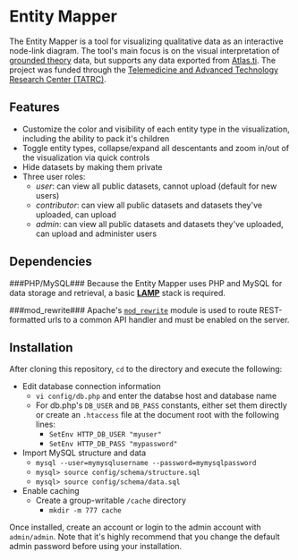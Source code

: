 Entity Mapper
=============
The Entity Mapper is a tool for visualizing qualitative data as an interactive node-link diagram. The tool's main focus is on the visual interpretation of [grounded theory](http://en.wikipedia.org/wiki/Grounded_theory) data, but supports any data exported from [Atlas.ti](http://www.atlasti.com). The project was funded through the [Telemedicine and Advanced Technology Research Center (TATRC)](http://www.tatrc.org/).

Features
--------
- Customize the color and visibility of each entity type in the visualization, including the ability to pack it's children
- Toggle entity types, collapse/expand all descentants and zoom in/out of the visualization via quick controls
- Hide datasets by making them private
- Three user roles:
  - *user*: can view all public datasets, cannot upload (default for new users)
  - *contributor*: can view all public datasets and datasets they've uploaded, can upload
  - *admin*: can view all public datasets and datasets they've uploaded, can upload and administer users

Dependencies
------------
###PHP/MySQL###
Because the Entity Mapper uses PHP and MySQL for data storage and retrieval, a basic [**LAMP**](http://en.wikipedia.org/wiki/LAMP_\(software_bundle\)) stack is required.

###mod_rewrite###
Apache's [`mod_rewrite`](http://httpd.apache.org/docs/current/mod/mod_rewrite.html) module is used to route REST-formatted urls to a common API handler and must be enabled on the server.

Installation
------------
After cloning this repository, `cd` to the directory and execute the following:

- Edit database connection information
  - `vi config/db.php` and enter the databse host and database name
  - For db.php's `DB_USER` and `DB_PASS` constants, either set them directly or create an `.htaccess` file at the document root with the following lines:
    - `SetEnv HTTP_DB_USER "myuser"`
	- `SetEnv HTTP_DB_PASS "mypassword"`
- Import MySQL structure and data
  - `mysql --user=mymysqlusername --password=mymysqlpassword`
  - `mysql> source config/schema/structure.sql`
  - `mysql> source config/schema/data.sql`
- Enable caching
  - Create a group-writable `/cache` directory
    - `mkdir -m 777 cache`

Once installed, create an account or login to the admin account with `admin/admin`. Note that it's highly recommend that you change the default admin password before using your installation.